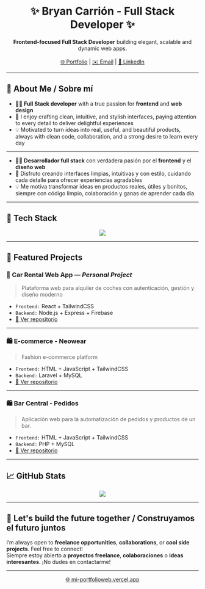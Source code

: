 <h1 align="center">✨ Bryan Carrión - Full Stack Developer ✨</h1>

<p align="center">
  <b>Frontend-focused Full Stack Developer</b> building elegant, scalable and dynamic web apps.
  <br><br>
  <a href="https://mi-portfolioweb.vercel.app" target="_blank">🌐 Portfolio</a> |
  <a href="mailto:bryancarrion2104@gmail.com">✉️ Email</a> |
  <a href="https://www.linkedin.com/in/bryan20">🔗 LinkedIn</a>
</p>

---

## 🚀 About Me / Sobre mí

- 👨‍💻 **Full Stack developer** with a true passion for **frontend** and **web design**  
- 🎨 I enjoy crafting clean, intuitive, and stylish interfaces, paying attention to every detail to deliver delightful experiences  
- 💡 Motivated to turn ideas into real, useful, and beautiful products, always with clean code, collaboration, and a strong desire to learn every day  

---

- 👨‍💻 **Desarrollador full stack** con verdadera pasión por el **frontend** y el **diseño web**  
- 🎨 Disfruto creando interfaces limpias, intuitivas y con estilo, cuidando cada detalle para ofrecer experiencias agradables  
- 💡 Me motiva transformar ideas en productos reales, útiles y bonitos, siempre con código limpio, colaboración y ganas de aprender cada día  

---

## 🧰 Tech Stack

<p align="center">
  <img src="https://skillicons.dev/icons?i=html,css,js,react,angular,tailwind,bootstrap,java,php,nodejs,spring,laravel,mysql,git,docker,postman,vscode,figma,gitlab,github,cursor" />
</p>

---

## 📌 Featured Projects

### 🚗 Car Rental Web App — *Personal Project*  
> Plataforma web para alquiler de coches con autenticación, gestión y diseño moderno

- `Frontend:` React + TailwindCSS
- `Backend:` Node.js + Express + Firebase  
- [🔗 Ver repositorio](https://github.com/Dasa-Alzate/alquiler_coches)

---

### 🛍️ E-commerce - Neowear  
> Fashion e-commerce platform

- `Frontend:` HTML + JavaScript + TailwindCSS
- `Backend:` Laravel + MySQL  
- [🔗 Ver repositorio](https://github.com/bryancarrion19/Neowear-e-commerce)

---

### 🛍️ Bar Central - Pedidos  
> Aplicación web para la automatización de pedidos y productos de un bar.

- `Frontend:` HTML + JavaScript + TailwindCSS
- `Backend:` PHP + MySQL  
- [🔗 Ver repositorio](https://github.com/bryancarrion19/CentralPedidos)

---

## 📈 GitHub Stats

<p align="center">
  <img src="https://github-readme-stats.vercel.app/api?username=bryancarrion19&show_icons=true&theme=tokyonight&hide_title=true&hide=issues&cache_seconds=1800" />
</p>

---

## 🤖 Let's build the future together / Construyamos el futuro juntos

I’m always open to **freelance opportunities**, **collaborations**, or **cool side projects**. Feel free to connect!  
Siempre estoy abierto a **proyectos freelance**, **colaboraciones** o **ideas interesantes**. ¡No dudes en contactarme!

---

<p align="center">
  <a href="https://mi-portfolioweb.vercel.app" target="_blank">🌐 mi-portfolioweb.vercel.app</a>
</p>
